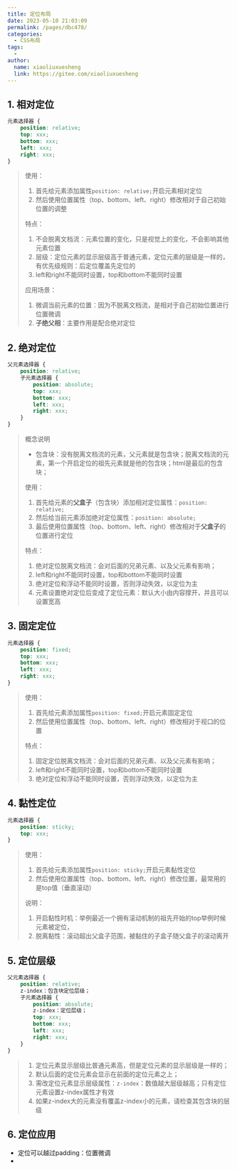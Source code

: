 ```yaml
---
title: 定位布局
date: 2023-05-10 21:03:09
permalink: /pages/dbc478/
categories:
  - CSS布局
tags:
  - 
author: 
  name: xiaoliuxuesheng
  link: https://gitee.com/xiaoliuxuesheng
---
```


## 1. 相对定位

```css
元素选择器 {
    position: relative;
    top: xxx;
    bottom: xxx;
    left: xxx;
    right: xxx;
}
```

> 使用：
>
> 1. 首先给元素添加属性`position: relative;`开启元素相对定位
> 2. 然后使用位置属性（top、bottom、left、right）修改相对于自己初始位置的调整
>
> 特点：
>
> 1. 不会脱离文档流：元素位置的变化，只是视觉上的变化，不会影响其他元素位置
> 2. 层级：定位元素的显示层级高于普通元素，定位元素的层级是一样的，有优先级规则：后定位覆盖先定位的
> 3. left和right不能同时设置，top和bottom不能同时设置
>
> 应用场景：
>
> 1. 微调当前元素的位置：因为不脱离文档流，是相对于自己初始位置进行位置微调
> 2. **子绝父相**：主要作用是配合绝对定位

## 2. 绝对定位

```css
父元素选择器 {
    position: relative;
    子元素选择器 {
        position: absolute;
        top: xxx;
        bottom: xxx;
        left: xxx;
        right: xxx;
    }
}
```

> 概念说明
>
> - 包含块：没有脱离文档流的元素，父元素就是包含块；脱离文档流的元素，第一个开启定位的祖先元素就是他的包含块；html是最后的包含块；
>
> 使用：
>
> 1. 首先给元素的**父盒子**（包含块）添加相对定位属性：`position: relative;`
> 2. 然后给当前元素添加绝对定位属性：`position: absolute;`
> 3. 最后使用位置属性（top、bottom、left、right）修改相对于**父盒子**的位置进行定位
>
> 特点：
>
> 1. 绝对定位脱离文档流：会对后面的兄弟元素、以及父元素有影响；
> 2. left和right不能同时设置，top和bottom不能同时设置
> 3. 绝对定位和浮动不能同时设置，否则浮动失效，以定位为主
> 4. 元素设置绝对定位后变成了定位元素：默认大小由内容撑开，并且可以设置宽高

## 3. 固定定位

```css
元素选择器 {
    position: fixed;
    top: xxx;
    bottom: xxx;
    left: xxx;
    right: xxx;
}
```

> 使用：
>
> 1. 首先给元素添加属性`position: fixed;`开启元素固定定位
> 2. 然后使用位置属性（top、bottom、left、right）修改相对于视口的位置
>
> 特点：
>
> 1. 固定定位脱离文档流：会对后面的兄弟元素、以及父元素有影响；
> 2. left和right不能同时设置，top和bottom不能同时设置
> 3. 绝对定位和浮动不能同时设置，否则浮动失效，以定位为主

## 4. 黏性定位

```css
元素选择器 {
    position: sticky;
    top: xxx;
}
```

> 使用：
>
> 1. 首先给元素添加属性`position: sticky;`开启元素黏性定位
> 2. 然后使用位置属性（top、bottom、left、right）修改位置，最常用的是top值（垂直滚动）
>
> 说明：
>
> 1. 开启黏性时机：举例最近一个拥有滚动机制的祖先开始的top举例时候元素被定位，
> 2. 脱离黏性：滚动超出父盒子范围，被黏住的子盒子随父盒子的滚动离开

## 5. 定位层级

```css
父元素选择器 {
    position: relative;
    z-index：包含块定位层级；
    子元素选择器 {
        position: absolute;
        z-index：定位层级；
        top: xxx;
        bottom: xxx;
        left: xxx;
        right: xxx;
    }
}
```

> 1. 定位元素显示层级比普通元素高，但是定位元素的显示层级是一样的；
> 2. 默认后面的定位元素会显示在前面的定位元素之上；
> 3. 需改定位元素显示层级属性：`z-index`：数值越大层级越高；只有定位元素设置z-index属性才有效
> 4. 如果z-index大的元素没有覆盖z-index小的元素，请检查其包含块的层级

## 6. 定位应用

- 定位可以越过padding：位置微调
- 
